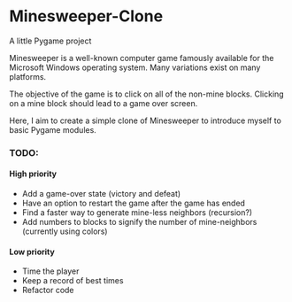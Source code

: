 Minesweeper-Clone
=================

A little Pygame project

Minesweeper is a well-known computer game famously available for the Microsoft Windows operating system. Many variations exist on many platforms. 

The objective of the game is to click on all of the non-mine blocks. Clicking on a mine block should lead to a game over screen.

Here, I aim to create a simple clone of Minesweeper to introduce myself to basic Pygame modules. 

<h3>TODO:</h3>

<h4>High priority</h4>
<ul>
  <li>Add a game-over state (victory and defeat)</li>
  <li>Have an option to restart the game after the game has ended</li>
  <li>Find a faster way to generate mine-less neighbors (recursion?)</li>
  <li>Add numbers to blocks to signify the number of mine-neighbors (currently using colors)</li>
</ul>

<h4>Low priority</h4>
<ul>
  <li>Time the player</li>
  <li>Keep a record of best times</li>
  <li>Refactor code</li>
</ul>
